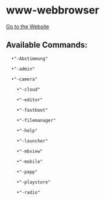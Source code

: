 # www-webbrowser
<a href="https://n-km.github.io/www-webbrowser/22-gg/">Go to the Website</a>
<br>
<h2>Available Commands:</h2>
      
      •"-Abstimmung"
<p></p>
      
      •"-admin"
      
<p></p>
      
      •"-camera"

<p></p>
        
        •"-cloud"

<p></p>
       
        •"-editor"

<p></p>
       
        •"-fastboot"

<p></p>
       
        •"-filemanager"

<p></p>
      
        •"-help"

<p></p>
     
        •"-launcher"

<p></p>
       
        •"-mbview"

<p></p>
      
        •"-mobile"

<p></p>
       
        •"-papp"
      
        •"-playstore"
      
        •"-radio"
      
